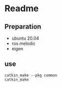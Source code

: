# Readme

## Preparation
- ubuntu 20.04
- ros melodic
- eigen

## use
~~~
catkin_make --pkg common
catkin_make
~~~


